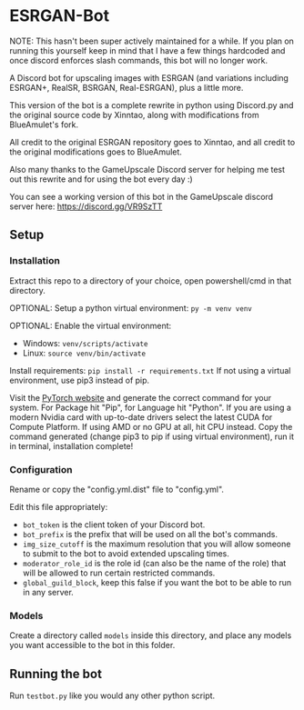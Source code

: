 # ESRGAN-Bot

NOTE: This hasn't been super actively maintained for a while. If you plan on running this yourself keep in mind that I have a few things hardcoded and once discord enforces slash commands, this bot will no longer work.

A Discord bot for upscaling images with ESRGAN (and variations including ESRGAN+, RealSR, BSRGAN, Real-ESRGAN), plus a little more.

This version of the bot is a complete rewrite in python using Discord.py and the original source code by Xinntao, along with modifications from BlueAmulet's fork.

All credit to the original ESRGAN repository goes to Xinntao, and all credit to the original modifications goes to BlueAmulet.

Also many thanks to the GameUpscale Discord server for helping me test out this rewrite and for using the bot every day :)

You can see a working version of this bot in the GameUpscale discord server here: https://discord.gg/VR9SzTT

## Setup

### Installation

Extract this repo to a directory of your choice, open powershell/cmd in that directory.

OPTIONAL: Setup a python virtual environment: `py -m venv venv`

OPTIONAL: Enable the virtual environment:
- Windows: `venv/scripts/activate`
- Linux: `source venv/bin/activate`

Install requirements: `pip install -r requirements.txt`
If not using a virtual environment, use pip3 instead of pip.

Visit the [PyTorch website](https://pytorch.org/) and generate the correct command for your system.
For Package hit "Pip", for Language hit "Python".
If you are using a modern Nvidia card with up-to-date drivers select the latest CUDA for Compute Platform.
If using AMD or no GPU at all, hit CPU instead.
Copy the command generated (change pip3 to pip if using virtual environment), run it in terminal, installation complete!

### Configuration

Rename or copy the "config.yml.dist" file to "config.yml".

Edit this file appropriately:
-   `bot_token` is the client token of your Discord bot.
-   `bot_prefix` is the prefix that will be used on all the bot's commands.
-   `img_size_cutoff` is the maximum resolution that you will allow someone to submit to the bot to avoid extended upscaling times.
-   `moderator_role_id` is the role id (can also be the name of the role) that will be allowed to run certain restricted commands.
-   `global_guild_block`, keep this false if you want the bot to be able to run in any server.

### Models

Create a directory called `models` inside this directory, and place any models you want accessible to the bot in this folder.

## Running the bot

Run `testbot.py` like you would any other python script.
